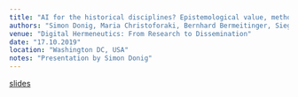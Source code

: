 ```yaml
---
title: "AI for the historical disciplines? Epistemological value, methodological challenges, perspectives and the transformation of research practices – the Neoclassica experience."
authors: "Simon Donig, Maria Christoforaki, Bernhard Bermeitinger, Siegfried Handschuh"
venue: "Digital Hermeneutics: From Research to Dissemination"
date: "17.10.2019"
location: "Washington DC, USA"
notes: "Presentation by Simon Donig"
---
```

[slides](https://www.researchgate.net/publication/336995417)
